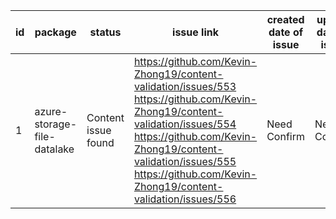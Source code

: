 
| id | package | status | issue link | created date of issue | update date of issue | run date of pipeline | pipeline run link |
|----|---------|--------|------------|-----------------------|----------------------| ---------------------| ----------------- |
| 1 | azure-storage-file-datalake | Content issue found | https://github.com/Kevin-Zhong19/content-validation/issues/553 https://github.com/Kevin-Zhong19/content-validation/issues/554 https://github.com/Kevin-Zhong19/content-validation/issues/555 https://github.com/Kevin-Zhong19/content-validation/issues/556  | Need Confirm | Need Confirm | 5/28/2025 3:15:57 AM | https://dev.azure.com/v-qzhong-0527-js/content-validation-automation/_build/results?buildId=2 |